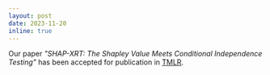 ```yaml
---
layout: post
date: 2023-11-20
inline: true
---
```


Our paper _"SHAP-XRT: The Shapley Value Meets Conditional Independence Testing"_ has been accepted for publication in [TMLR](https://openreview.net/pdf?id=WFtTpQ47A7).
